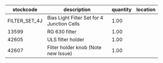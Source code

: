 |stockcode|description|quantity|location|
|---------|-----------|--------|--------|
|FILTER_SET_4J|Bias Light Filter Set for 4 Junction Cells|1.00||
|13599|RG 630 filter|1.00||
|42605|ULS filter holder|1.00||
|42607|Filter holder knob (Note new Issue)|1.00||
